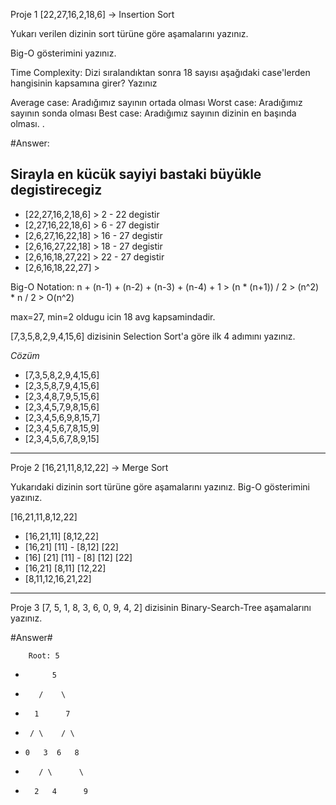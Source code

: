 Proje 1
[22,27,16,2,18,6] -> Insertion Sort

Yukarı verilen dizinin sort türüne göre aşamalarını yazınız.

Big-O gösterimini yazınız.

Time Complexity: Dizi sıralandıktan sonra 18 sayısı aşağıdaki case'lerden hangisinin kapsamına girer? Yazınız

Average case: Aradığımız sayının ortada olması
Worst case: Aradığımız sayının sonda olması
Best case: Aradığımız sayının dizinin en başında olması.
.

#Answer:

Sirayla en kücük sayiyi bastaki büyükle degistirecegiz
- 
- [22,27,16,2,18,6] > 2 - 22 degistir
- [2,27,16,22,18,6] > 6 - 27 degistir
- [2,6,27,16,22,18] > 16 - 27 degistir
- [2,6,16,27,22,18] > 18 - 27 degistir
- [2,6,16,18,27,22] > 22 - 27 degistir
- [2,6,16,18,22,27] >

Big-O Notation:
n + (n-1) + (n-2) + (n-3) + (n-4) + 1 > 
(n * (n+1)) / 2 > 
(n^2) * n / 2 > 
O(n^2)

max=27, min=2 oldugu icin 18 avg kapsamindadir.

<!-- 2.  -->

[7,3,5,8,2,9,4,15,6] dizisinin Selection Sort'a göre ilk 4 adımını yazınız.

*Cözüm*

- [7,3,5,8,2,9,4,15,6]
- [2,3,5,8,7,9,4,15,6]
- [2,3,4,8,7,9,5,15,6]
- [2,3,4,5,7,9,8,15,6]
- [2,3,4,5,6,9,8,15,7]
- [2,3,4,5,6,7,8,15,9]
- [2,3,4,5,6,7,8,9,15]

----------------------------------------------------------------
Proje 2
[16,21,11,8,12,22] -> Merge Sort

Yukarıdaki dizinin sort türüne göre aşamalarını yazınız.
Big-O gösterimini yazınız.

[16,21,11,8,12,22]

- [16,21,11] [8,12,22]
- [16,21] [11] - [8,12] [22]
- [16] [21] [11] - [8] [12] [22]
- [16,21] [8,11] [12,22]
- [8,11,12,16,21,22]

------------------------------------------------------------------

Proje 3
[7, 5, 1, 8, 3, 6, 0, 9, 4, 2] dizisinin Binary-Search-Tree aşamalarını yazınız.


#Answer#


        Root: 5

-           5
-        /    \
-       1      7
-      / \    / \
-     0   3  6   8 
-        / \      \
-       2   4      9